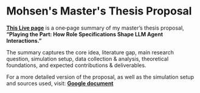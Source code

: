 # Mohsen's Master's Thesis Proposal 

[**This Live page**](https://technejad.github.io/MA-thesis-proposal-one-pager/) is a one‑page summary of my master’s thesis proposal, **“Playing the Part: How Role Specifications Shape LLM Agent Interactions.”** 

The summary captures the core idea, literature gap, main research question, simulation setup, data collection & analysis, theoretical foundations, and expected contributions & deliverables. 

For a more detailed version of the proposal, as well as the simulation setup and sources used, visit: [**Google document**](https://docs.google.com/document/d/13HdbxagbMUa5Y8iukpybiEJUAIF-IcdyL_gDgcrTJss/edit)
